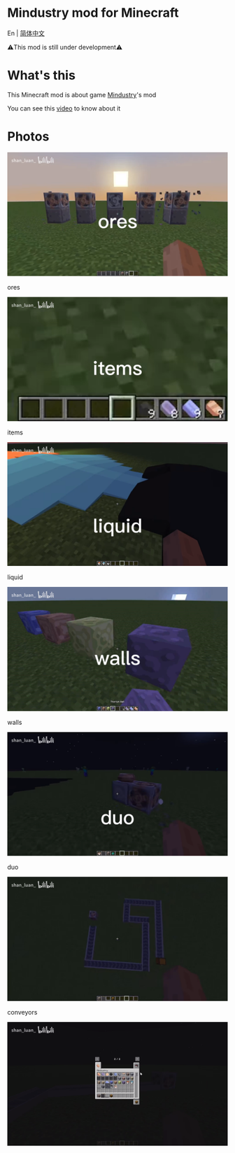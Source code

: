 # Mindustry mod for Minecraft
En | [简体中文](README-zh_cn.MD)

⚠️This mod is still under development⚠️
# What's this
This Minecraft mod is about game [Mindustry](https://github.com/Anuken/Mindustry)'s mod

You can see this [video](https://b23.tv/rnAnPnZ) to know about it

# Photos
![ores](README_photos/ores.png)


ores


![items](README_photos/items.png)

items


![liquid](README_photos/liquid.png)

liquid


![walls](README_photos/walls.png)

walls


![duo](README_photos/duo.png)

duo


![conveyors](README_photos/conveyors.png)

conveyors

![all_items](README_photos/all_items.png)

